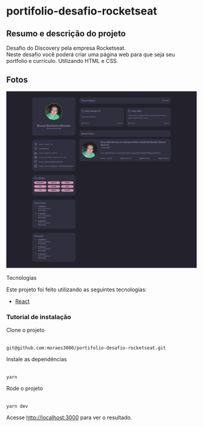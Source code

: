 # portifolio-desafio-rocketseat


## Resumo e descrição do projeto

Desafio do Discovery pela empresa Rocketseat.<br/>
Neste desafio você poderá criar uma página web para que seja seu portfolio e currículo. Utilizando HTML e CSS.

## Fotos

<img src="./src/assets/img.png" >

Tecnologias

Este projeto foi feito utilizando as seguintes tecnologias:

- [React](https://reactjs.org/)


### Tutorial de instalação

Clone o projeto

```term

git@github.com:moraes3000/portifolio-desafio-rocketseat.git

```

Instale as dependências

```term

yarn

```

Rode o projeto

```term

yarn dev

```

Acesse [http://localhost:3000](http://localhost:3000/) para ver o resultado.